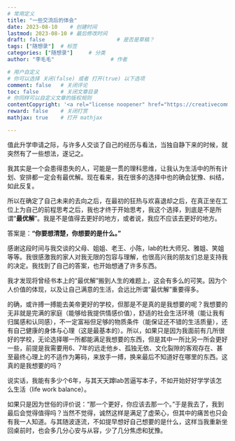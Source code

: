 ```yaml
---
# 常用定义
title: "一些交流后的体会"
date: 2023-08-10    # 创建时间
lastmod: 2023-08-10 # 最后修改时间
draft: false                       # 是否是草稿？
tags: ["随想录"]  # 标签
categories: ["随想录"]     # 分类
author: "李毛毛"                  # 作者

# 用户自定义
# 你可以选择 关闭(false) 或者 打开(true) 以下选项
comment: false   # 关闭评论
toc: false       # 关闭文章目录
# 你同样可以自定义文章的版权规则
contentCopyright: '<a rel="license noopener" href="https://creativecommons.org/licenses/by-nc-nd/4.0/" target="_blank">CC BY-NC-ND 4.0</a>'
reward: false	 # 关闭打赏
mathjax: true    # 打开 mathjax

---
```


值此升学申请之际，与许多人交谈了自己的经历与看法，当独自静下来的时候，就突然有了一些想法，遂记之。

我其实是一个会患得患失的人，可能是一贯的理科思维，让我认为生活中的所有计划、安排都一定会有最优解。现在看来，我在很多的选择中也的确会犹豫、纠结，如此反复。

所以在确定了自己未来的去向之后，在最初的狂热与欢喜退却之后，在真正坐在工位上为自己的前程思考之后，我也才终于开始思考，我这个选择，到底是不是所谓“**最优解**”。我是不是值得去更好的地方，或者说，我应不应该去更好的地方。

答案是：**“你要想清楚，你想要的是什么。”**

感谢这段时间与我交谈的父母、姐姐、老王、小陈，lab的杜大师兄、雅姐、笑姐等等。我很感激我的家人对我无限的包容与理解，也很高兴我的朋友们总是支持我的决定。我找到了自己的答案，也开始想通了许多东西。

我才发现将曾经书本上的“最优解”搬到人生的难题上，这会有多么的可笑。因为个人价值的体现，以及让自己满意的生活，会远比所谓“最优解”重要得多。

的确，或许搏一搏能去美帝更好的学校，但那是不是真的是我想要的呢？我想要的无非就是完满的家庭（能够给我提供情感价值），舒适的社会生活环境（能让我有归属感和认同感），不一定富裕但足够的物质条件（能保证还不错的生活质量），还有自己健康的身体与心理（这是最基本的）。所以，如果只是因为我面前有几所很好的学校，无论选择哪一所都能满足我想要的东西，但是其中一所比另一所会更好一些，前提是我需要用6、7年的远走他乡、孤独无依、文化裂隙的客观存在、甚至最终心理上的不适作为筹码，来放手一搏，换来最后不知道好在哪里的东西。这真的是我想要的吗？

说实话，我能有多少个6年，与其天天蹲lab苦逼写本子，不如开始好好学学该怎么生活（life work balance）。

如果只是因为世俗的评价说：“那一个更好，你应该去那一个。”于是我去了，我到最后会觉得值得吗？当然不觉得，诚然这样是满足了虚荣心，但其中的痛苦也只会有我一人知道。与其随波逐流，不如提早想好自己想要的是什么，这样当我重新坐回桌前时，也会多几分心安与从容，少了几分焦虑和犹豫。


